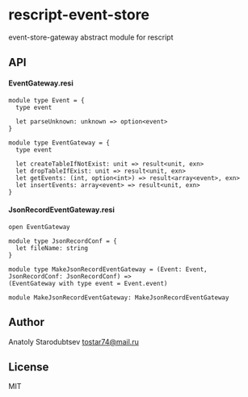 # rescript-event-store
event-store-gateway abstract module for rescript


## API

#### EventGateway.resi
```rescript
module type Event = {
  type event

  let parseUnknown: unknown => option<event>
}

module type EventGateway = {
  type event

  let createTableIfNotExist: unit => result<unit, exn>
  let dropTableIfExist: unit => result<unit, exn>
  let getEvents: (int, option<int>) => result<array<event>, exn>
  let insertEvents: array<event> => result<unit, exn>
}
```

#### JsonRecordEventGateway.resi
```rescript
open EventGateway

module type JsonRecordConf = {
  let fileName: string
}

module type MakeJsonRecordEventGateway = (Event: Event, JsonRecordConf: JsonRecordConf) =>
(EventGateway with type event = Event.event)

module MakeJsonRecordEventGateway: MakeJsonRecordEventGateway
```


## Author
Anatoly Starodubtsev
tostar74@mail.ru


## License
MIT